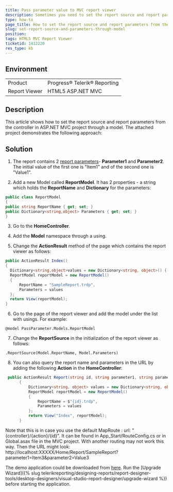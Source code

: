 ```yaml
---
title: Pass parameter value to MVC report viewer
description: Sometimes you need to set the report source and report parameters from the Home Controller or you can also query them in the URL
type: how-to
page_title: How to set the report source and report parameters from the controller in ASP.NET MVC project through a model?
slug: set-report-source-and-parameters-through-model
position: 
tags: HTML5 MVC Report Viewer
ticketid: 1412220
res_type: kb
---
```


## Environment
<table>
	<tbody>
		<tr>
			<td>Product</td>
			<td>Progress® Telerik® Reporting</td>
		</tr>
		<tr>
			<td>Report Viewer</td>
			<td>HTML5 ASP.NET MVC</td>
		</tr>
	</tbody>
</table>


## Description
This article shows how to set the report source and report parameters from the controller in ASP.NET MVC project through a model. The attached project demonstrates the following approach:

## Solution
1. The report contains 2 [report parameters](../designing-reports-parameters)- **Parameter1** and **Parameter2**. The initial value of the first one is "Item1" and of the second one is "Value1".

2. Add a new Model called **ReportModel**. It has 2 properties - a string which holds the **ReportName** and **Dictionary** for the parameters:

  ``` C#
public class ReportModel
{
  public string ReportName { get; set; }
  public Dictionary<string,object> Parameters { get; set; }
}
  ```
3. Go to the **HomeController**.

4. Add the **Model** namespace through a using.

5. Change the **ActionResult** method of the page which contains the report viewer as follows:


  ``` C#
  public ActionResult Index()
{
    Dictionary<string,object>values = new Dictionary<string, object>() { { "Parameter1", "Item2" }, { "Parameter2", "Value2" } };
    ReportModel reportModel = new ReportModel()
    {
        ReportName = "SampleReport.trdp",
        Parameters = values
    };
    return View(reportModel);
}
  ```
6.  Go to the page of the report viewer and add the model under the list with usings. For example: 
```
@model PassParameter.Models.ReportModel
```

7. Change the **ReportSource** in the initialization of the report viewer as follows:
  ```
.ReportSource(Model.ReportName, Model.Parameters)
  ```
8. You can also query the report name and parameters in the URL by adding the following **Action** in the **HomeController**: 


  ``` C#
   public ActionResult Report(string id, string parameter1, string parameter2)
        {
            Dictionary<string, object> values = new Dictionary<string, object>() { { "Parameter1", parameter1 }, { "Parameter2", parameter2 } };
            ReportModel reportModel = new ReportModel()
            {
                ReportName = $"{id}.trdp",           
                Parameters = values
            };
            return View("Index", reportModel);
        }
  ```
 
Note that this is in case you use the default MapRoute : url: "{controller}/{action}/{id}". It can be found in App_Start/RouteConfig.cs or in Global.asax file in the MVC project. With another routing may not work this way.
 Then the URL might look: http://localhost:XXXXX/Home/Report/SampleReport?parameter1=Item3&parameter2=Value3
 
The demo application could be downloaded from [here](https://github.com/telerik/reporting-samples/tree/master/ModelMvc). Run the [Upgrade Wizard]({% slug telerikreporting/designing-reports/report-designer-tools/desktop-designers/visual-studio-report-designer/upgrade-wizard %}) before  starting the application.
